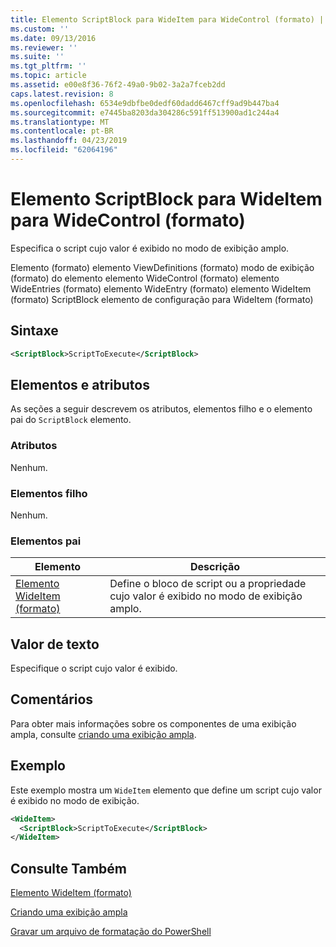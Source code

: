```yaml
---
title: Elemento ScriptBlock para WideItem para WideControl (formato) | Microsoft Docs
ms.custom: ''
ms.date: 09/13/2016
ms.reviewer: ''
ms.suite: ''
ms.tgt_pltfrm: ''
ms.topic: article
ms.assetid: e00e8f36-76f2-49a0-9b02-3a2a7fceb2dd
caps.latest.revision: 8
ms.openlocfilehash: 6534e9dbfbe0dedf60dadd6467cff9ad9b447ba4
ms.sourcegitcommit: e7445ba8203da304286c591ff513900ad1c244a4
ms.translationtype: MT
ms.contentlocale: pt-BR
ms.lasthandoff: 04/23/2019
ms.locfileid: "62064196"
---
```

# <a name="scriptblock-element-for-wideitem-for-widecontrol-format"></a>Elemento ScriptBlock para WideItem para WideControl (formato)

Especifica o script cujo valor é exibido no modo de exibição amplo.

Elemento (formato) elemento ViewDefinitions (formato) modo de exibição (formato) do elemento elemento WideControl (formato) elemento WideEntries (formato) elemento WideEntry (formato) elemento WideItem (formato) ScriptBlock elemento de configuração para WideItem (formato)

## <a name="syntax"></a>Sintaxe

```xml
<ScriptBlock>ScriptToExecute</ScriptBlock>
```

## <a name="attributes-and-elements"></a>Elementos e atributos

As seções a seguir descrevem os atributos, elementos filho e o elemento pai do `ScriptBlock` elemento.

### <a name="attributes"></a>Atributos

Nenhum.

### <a name="child-elements"></a>Elementos filho

Nenhum.

### <a name="parent-elements"></a>Elementos pai

|Elemento|Descrição|
|-------------|-----------------|
|[Elemento WideItem (formato)](./wideitem-element-for-widecontrol-format.md)|Define o bloco de script ou a propriedade cujo valor é exibido no modo de exibição amplo.|

## <a name="text-value"></a>Valor de texto

Especifique o script cujo valor é exibido.

## <a name="remarks"></a>Comentários

Para obter mais informações sobre os componentes de uma exibição ampla, consulte [criando uma exibição ampla](./creating-a-wide-view.md).

## <a name="example"></a>Exemplo

Este exemplo mostra um `WideItem` elemento que define um script cujo valor é exibido no modo de exibição.

```xml
<WideItem>
  <ScriptBlock>ScriptToExecute</ScriptBlock>
</WideItem>
```

## <a name="see-also"></a>Consulte Também

[Elemento WideItem (formato)](./wideitem-element-for-widecontrol-format.md)

[Criando uma exibição ampla](./creating-a-wide-view.md)

[Gravar um arquivo de formatação do PowerShell](./writing-a-powershell-formatting-file.md)
